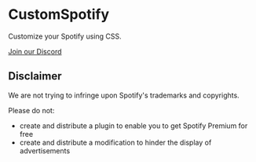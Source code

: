 # CustomSpotify
Customize your Spotify using CSS.

[Join our Discord](https://discord.gg/TRxwZXc)
## Disclaimer
We are not trying to infringe upon Spotify's trademarks and copyrights.

Please do not:
* create and distribute a plugin to enable you to get Spotify Premium for free
* create and distribute a modification to hinder the display of advertisements
